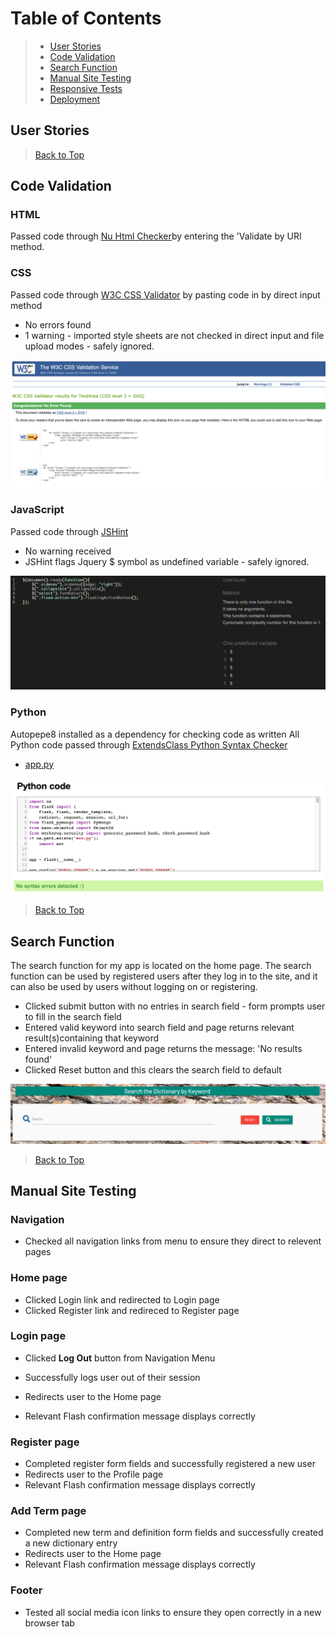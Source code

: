 # Table of Contents

> - [User Stories](#user-stories)
> - [Code Validation](#code-validation)
> - [Search Function](#search-function)
> - [Manual Site Testing](#manual-site-testing)
> - [Responsive Tests](#responsive-tests)
> - [Deployment](#deployment)  

## User Stories


> [Back to Top](#table-of-contents) 

## Code Validation

### HTML

Passed code through [Nu Html Checker](https://validator.w3.org/#validate_by_uri)by entering the 'Validate by URI method.

### CSS

Passed code through [W3C CSS Validator](https://jigsaw.w3.org/css-validator/#validate_by_input) by pasting code in by direct input method

- No errors found
- 1 warning - imported style sheets are not checked in direct input and file upload modes - safely ignored.

![Screenshot of CSS Validation](../testing/css_validation.png)

### JavaScript

Passed code through [JSHint](https://jshint.com/)

- No warning received
- JSHint flags Jquery $ symbol as undefined variable - safely ignored.

![Screenshot of JavaScript Validation](../testing/js_validation.png)

### Python

Autopepe8 installed as a dependency for checking code as written
All Python code passed through [ExtendsClass Python Syntax Checker](https://extendsclass.com/python-tester.html)

- [app.py](../../app.py)

![Screenshot of app.py code validation test](../testing/app_py_validation.png)

> [Back to Top](#table-of-contents) 

## Search Function

The search function for my app is located on the home page. The search function can be used by registered users after they log in to the site, and it can also be used by users without logging on or registering.

- Clicked submit button with no entries in search field - form prompts user to fill in the search field
- Entered valid keyword into search field and page returns relevant result(s)containing that keyword
- Entered invalid keyword and page returns the message: 'No results found'
- Clicked Reset button and this clears the search field to default

![Screenshot of home page search form](../images/search_form.png)

> [Back to Top](#table-of-contents) 

## Manual Site Testing

### Navigation

- Checked all navigation links from menu to ensure they direct to relevent pages

### Home page

- Clicked Login link and redirected to Login page
- Clicked Register link and redireced to Register page

### Login page

- Clicked **Log Out** button from Navigation Menu

- Successfully logs user out of their session
- Redirects user to the Home page
- Relevant Flash confirmation message displays correctly

### Register page

- Completed register form fields and successfully registered a new user
- Redirects user to the Profile page
- Relevant Flash confirmation message displays correctly

### Add Term page

- Completed new term and definition form fields and successfully created a new dictionary entry
- Redirects user to the Home page
- Relevant Flash confirmation message displays correctly

### Footer

- Tested all social media icon links to ensure they open correctly in a new browser tab